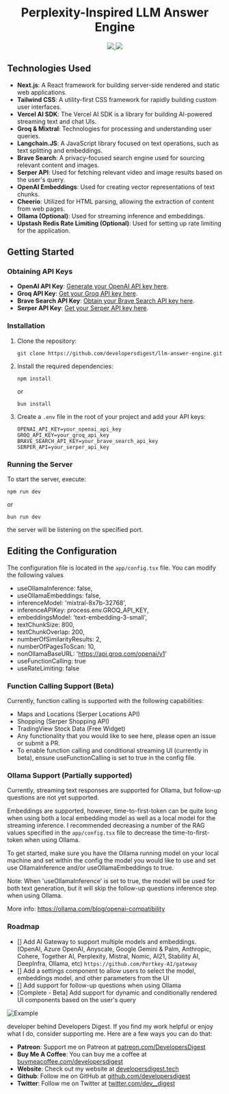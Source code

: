 <h1 align="center">Perplexity-Inspired LLM Answer Engine</h1>
<div>
    <div align="center">
        <a href="https://twitter.com/dev__digest">
            <img src="https://img.shields.io/badge/X/Twitter-000000?style=for-the-badge&logo=x&logoColor=white" />
        </a>
        <a href="https://www.youtube.com/@developersdigest">
            <img src="https://img.shields.io/badge/YouTube-FF0000?style=for-the-badge&logo=youtube&logoColor=white" />
        </a>
    </div>
    




## Technologies Used

- **Next.js**: A React framework for building server-side rendered and static web applications.
- **Tailwind CSS**: A utility-first CSS framework for rapidly building custom user interfaces.
- **Vercel AI SDK**: The Vercel AI SDK is a library for building AI-powered streaming text and chat UIs.
- **Groq & Mixtral**: Technologies for processing and understanding user queries.
- **Langchain.JS**: A JavaScript library focused on text operations, such as text splitting and embeddings.
- **Brave Search**: A privacy-focused search engine used for sourcing relevant content and images.
- **Serper API**: Used for fetching relevant video and image results based on the user's query.
- **OpenAI Embeddings**: Used for creating vector representations of text chunks.
- **Cheerio**: Utilized for HTML parsing, allowing the extraction of content from web pages.
- **Ollama (Optional)**: Used for streaming inference and embeddings.
- **Upstash Redis Rate Limiting (Optional)**: Used for setting up rate limiting for the application.

## Getting Started


### Obtaining API Keys

- **OpenAI API Key**: [Generate your OpenAI API key here](https://platform.openai.com/account/api-keys).
- **Groq API Key**: [Get your Groq API key here](https://console.groq.com/keys).
- **Brave Search API Key**: [Obtain your Brave Search API key here](https://brave.com/search/api/).
- **Serper API Key**: [Get your Serper API key here](https://serper.dev/).

### Installation

1. Clone the repository:
    ```
    git clone https://github.com/developersdigest/llm-answer-engine.git
    ```
2. Install the required dependencies:
    ```
    npm install
    ```
    or
    ```
    bun install
    ```
3. Create a `.env` file in the root of your project and add your API keys:
    ```
    OPENAI_API_KEY=your_openai_api_key
    GROQ_API_KEY=your_groq_api_key
    BRAVE_SEARCH_API_KEY=your_brave_search_api_key
    SERPER_API=your_serper_api_key
    ```

### Running the Server

To start the server, execute:
```
npm run dev
```
or
```
bun run dev
```

the server will be listening on the specified port.

## Editing the Configuration

The configuration file is located in the `app/config.tsx` file. You can modify the following values

- useOllamaInference: false,
- useOllamaEmbeddings: false,
- inferenceModel: 'mixtral-8x7b-32768', 
- inferenceAPIKey: process.env.GROQ_API_KEY, 
- embeddingsModel: 'text-embedding-3-small', 
- textChunkSize: 800, 
- textChunkOverlap: 200, 
- numberOfSimilarityResults: 2,
- numberOfPagesToScan: 10, 
- nonOllamaBaseURL: 'https://api.groq.com/openai/v1'
- useFunctionCalling: true
- useRateLimiting: false

### Function Calling Support (Beta)
Currently, function calling is supported with the following capabilities:

- Maps and Locations (Serper Locations API)
- Shopping (Serper Shopping API)
- TradingView Stock Data (Free Widget)
- Any functionality that you would like to see here, please open an issue or submit a PR.
- To enable function calling and conditional streaming UI (currently in beta), ensure useFunctionCalling is set to true in the config file.

### Ollama Support (Partially supported)
Currently, streaming text responses are supported for Ollama, but follow-up questions are not yet supported.

Embeddings are supported, however, time-to-first-token can be quite long when using both a local embedding model as well as a local model for the streaming inference. I  recommended decreasing a number of the RAG values specified in the `app/config.tsx` file to decrease the time-to-first-token when using Ollama.

To get started, make sure you have the Ollama running model on your local machine and set within the config the model you would like to use and set use OllamaInference and/or useOllamaEmbeddings to true.

Note: When 'useOllamaInference' is set to true, the model will be used for both text generation, but it will skip the follow-up questions inference step when using Ollama.

More info: https://ollama.com/blog/openai-compatibility

### Roadmap

- [] Add AI Gateway to support multiple models and embeddings. (OpenAI, Azure OpenAI, Anyscale, Google Gemini & Palm, Anthropic, Cohere, Together AI, Perplexity, Mistral, Nomic, AI21, Stability AI, DeepInfra, Ollama, etc)
```https://github.com/Portkey-AI/gateway```
- [] Add a settings component to allow users to select the model, embeddings model, and other parameters from the UI
- [] Add support for follow-up questions when using Ollama
- [Complete - Beta] Add support for dynamic and conditionally rendered UI components based on the user's query

![Example](https://media.giphy.com/media/v1.Y2lkPTc5MGI3NjExN284d3p5azAyNHpubm9mb2F0cnB6MWdtcTdnd2Nkb2d1ZnRtMG0yYiZlcD12MV9pbnRlcm5hbF9naWZfYnlfaWQmY3Q9Zw/OMpt8ZbBsjphZz6mue/giphy.gif)

 developer behind Developers Digest. If you find my work helpful or enjoy what I do, consider supporting me. Here are a few ways you can do that:

- **Patreon**: Support me on Patreon at [patreon.com/DevelopersDigest](https://www.patreon.com/DevelopersDigest)
- **Buy Me A Coffee**: You can buy me a coffee at [buymeacoffee.com/developersdigest](https://www.buymeacoffee.com/developersdigest)
- **Website**: Check out my website at [developersdigest.tech](https://developersdigest.tech)
- **Github**: Follow me on GitHub at [github.com/developersdigest](https://github.com/developersdigest)
- **Twitter**: Follow me on Twitter at [twitter.com/dev__digest](https://twitter.com/dev__digest)
